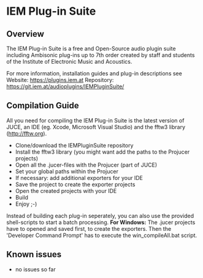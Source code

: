 #  IEM Plug-in Suite
## Overview
The IEM Plug-in Suite is a free and Open-Source audio plugin suite including Ambisonic plug-ins up to 7th order created by staff and students of the Institute of Electronic Music and Acoustics.

For more information, installation guides and plug-in descriptions see
Website: https://plugins.iem.at
Repository: https://git.iem.at/audioplugins/IEMPluginSuite/


## Compilation Guide
All you need for compiling the IEM Plug-in Suite is the latest version of JUCE, an IDE (eg. Xcode, Microsoft Visual Studio) and the fftw3 library (http://fftw.org).

- Clone/download the IEMPluginSuite repository
- Install the fftw3 library (you might want add the paths to the Projucer projects)
- Open all the .jucer-files with the Projucer (part of JUCE)
- Set your global paths within the Projucer
- If necessary: add additional exporters for your IDE
- Save the project to create the exporter projects
- Open the created projects with your IDE
- Build
- Enjoy ;-)

Instead of building each plug-in seperately, you can also use the provided shell-scripts to start a batch processing.
**For Windows:** The .jucer projects have to opened and saved first, to create the exporters. Then the 'Developer Command Prompt' has to execute the win_compileAll.bat script. 

## Known issues
- no issues so far
